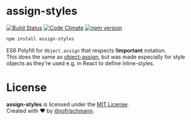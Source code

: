 # assign-styles
[![Build Status](https://travis-ci.org/rofrischmann/assign-styles.svg)](https://travis-ci.org/rofrischmann/assign-styles)
[![Code Climate](https://codeclimate.com/github/rofrischmann/assign-styles/badges/gpa.svg)](https://codeclimate.com/github/rofrischmann/assign-styles)
[![npm version](https://badge.fury.io/js/assign-styles.svg)](http://badge.fury.io/js/assign-styles)
```sh
npm install assign-styles
```
ES6 Polyfill for `Object.assign` that respects **!important** notation.<br>
This does the same as [object-assign](https://github.com/sindresorhus/object-assign), but was made especially for style objects as they're used e.g. in React to define inline-styles.

# License
**assign-styles** is licensed under the [MIT License](http://opensource.org/licenses/MIT).<br>Created with ♥ by [@rofrischmann](http://rofrischmann.de).
